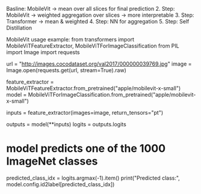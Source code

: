 Basline: MobileVit -> mean over all slices for final prediction
2. Step: MobileVit -> weighted aggregation over slices -> more interpretable
3. Step: Transformer  -> mean & weighted
4. Step: NN for aggregation
5. Step: Self Distillation


MobileVit usage example:
from transformers import MobileViTFeatureExtractor, MobileViTForImageClassification
from PIL import Image
import requests

url = "http://images.cocodataset.org/val2017/000000039769.jpg"
image = Image.open(requests.get(url, stream=True).raw)

feature_extractor = MobileViTFeatureExtractor.from_pretrained("apple/mobilevit-x-small")
model = MobileViTForImageClassification.from_pretrained("apple/mobilevit-x-small")

inputs = feature_extractor(images=image, return_tensors="pt")

outputs = model(**inputs)
logits = outputs.logits

# model predicts one of the 1000 ImageNet classes
predicted_class_idx = logits.argmax(-1).item()
print("Predicted class:", model.config.id2label[predicted_class_idx])
